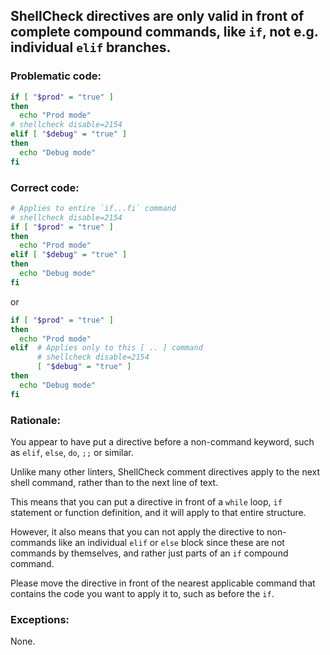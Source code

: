 ## ShellCheck directives are only valid in front of complete compound commands, like `if`, not e.g. individual `elif` branches.

### Problematic code:

```sh
if [ "$prod" = "true" ]
then
  echo "Prod mode"
# shellcheck disable=2154
elif [ "$debug" = "true" ]
then
  echo "Debug mode"
fi
```

### Correct code:
```sh
# Applies to entire `if...fi` command
# shellcheck disable=2154
if [ "$prod" = "true" ]
then
  echo "Prod mode"
elif [ "$debug" = "true" ]
then
  echo "Debug mode"
fi
```

or 

```sh
if [ "$prod" = "true" ]
then
  echo "Prod mode"
elif  # Applies only to this [ .. ] command
      # shellcheck disable=2154
      [ "$debug" = "true" ]
then
  echo "Debug mode"
fi
```


### Rationale:

You appear to have put a directive before a non-command keyword, such as `elif`, `else`, `do`, `;;` or similar. 

Unlike many other linters, ShellCheck comment directives apply to the next shell command, rather than to the next line of text.

This means that you can put a directive in front of a `while` loop, `if` statement or function definition, and it will apply to that entire structure.

However, it also means that you can not apply the directive to non-commands like an individual `elif` or `else` block since these are not commands by themselves, and rather just parts of an `if` compound command.

Please move the directive in front of the nearest applicable command that contains the code you want to apply it to, such as before the `if`. 

### Exceptions:

None.